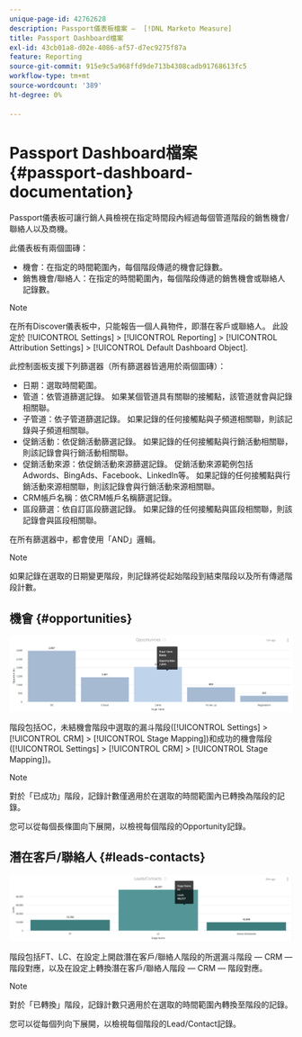 ```yaml
---
unique-page-id: 42762628
description: Passport儀表板檔案 —  [!DNL Marketo Measure]
title: Passport Dashboard檔案
exl-id: 43cb01a8-d02e-4086-af57-d7ec9275f87a
feature: Reporting
source-git-commit: 915e9c5a968ffd9de713b4308cadb91768613fc5
workflow-type: tm+mt
source-wordcount: '389'
ht-degree: 0%

---
```


# Passport Dashboard檔案 {#passport-dashboard-documentation}

Passport儀表板可讓行銷人員檢視在指定時間段內經過每個管道階段的銷售機會/聯絡人以及商機。

此儀表板有兩個圖磚：

* 機會：在指定的時間範圍內，每個階段傳遞的機會記錄數。
* 銷售機會/聯絡人：在指定的時間範圍內，每個階段傳遞的銷售機會或聯絡人記錄數。

>[!NOTE]
>
>在所有Discover儀表板中，只能報告一個人員物件，即潛在客戶或聯絡人。 此設定於 [!UICONTROL Settings] > [!UICONTROL Reporting] > [!UICONTROL Attribution Settings] > [!UICONTROL Default Dashboard Object].

此控制面板支援下列篩選器（所有篩選器皆適用於兩個圖磚）：

* 日期：選取時間範圍。
* 管道：依管道篩選記錄。 如果某個管道具有關聯的接觸點，該管道就會與記錄相關聯。
* 子管道：依子管道篩選記錄。 如果記錄的任何接觸點與子頻道相關聯，則該記錄與子頻道相關聯。
* 促銷活動：依促銷活動篩選記錄。 如果記錄的任何接觸點與行銷活動相關聯，則該記錄會與行銷活動相關聯。
* 促銷活動來源：依促銷活動來源篩選記錄。 促銷活動來源範例包括Adwords、BingAds、Facebook、LinkedIn等。 如果記錄的任何接觸點與行銷活動來源相關聯，則該記錄會與行銷活動來源相關聯。
* CRM帳戶名稱：依CRM帳戶名稱篩選記錄。
* 區段篩選：依自訂區段篩選記錄。 如果記錄的任何接觸點與區段相關聯，則該記錄會與區段相關聯。

在所有篩選器中，都會使用「AND」邏輯。

>[!NOTE]
>
>如果記錄在選取的日期變更階段，則記錄將從起始階段到結束階段以及所有傳遞階段計數。

## 機會 {#opportunities}

![](assets/one-1.png)

階段包括OC，未結機會階段中選取的漏斗階段([!UICONTROL Settings] > [!UICONTROL CRM] > [!UICONTROL Stage Mapping])和成功的機會階段([!UICONTROL Settings] > [!UICONTROL CRM] > [!UICONTROL Stage Mapping])。

>[!NOTE]
>
>對於「已成功」階段，記錄計數僅適用於在選取的時間範圍內已轉換為階段的記錄。

您可以從每個長條圖向下展開，以檢視每個階段的Opportunity記錄。

## 潛在客戶/聯絡人 {#leads-contacts}

![](assets/two-1.png)

階段包括FT、LC、在設定上開啟潛在客戶/聯絡人階段的所選漏斗階段 — CRM — 階段對應，以及在設定上轉換潛在客戶/聯絡人階段 — CRM — 階段對應。

>[!NOTE]
>
>對於「已轉換」階段，記錄計數只適用於在選取的時間範圍內轉換至階段的記錄。

您可以從每個列向下展開，以檢視每個階段的Lead/Contact記錄。
